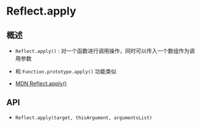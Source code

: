 # Reflect.apply

## 概述

+ `Reflect.apply()` : 对一个函数进行调用操作，同时可以传入一个数组作为调用参数
+ 和 `Function.prototype.apply()` 功能类似

+ [MDN Reflect.apply()](https://developer.mozilla.org/zh-CN/docs/Web/JavaScript/Reference/Global_Objects/Reflect/apply)

## API

+ `Reflect.apply(target, thisArgument, argumentsList)`
